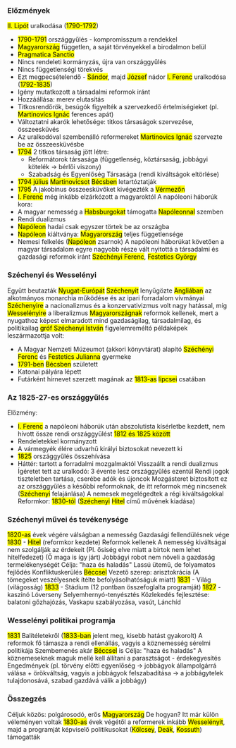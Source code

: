 ### Előzmények
<mark class="hltr-cyan">II. Lipót</mark> uralkodása (<mark class="hltr-orange">1790-1792</mark>)
- <mark class="hltr-orange">1790-1791</mark> országgyűlés - kompromisszum a rendekkel
- <mark class="hltr-green">Magyarország</mark> független, a saját törvényekkel a birodalmon belül
- <mark class="hltr-purple">Pragmatica Sanctio</mark>
- Nincs rendeleti kormányzás, újra van országgyűlés
- Nincs függetlenségi törekvés
- Ezt megpecsételendő - <mark class="hltr-cyan">Sándor</mark>, majd <mark class="hltr-cyan">József</mark> nádor
<mark class="hltr-cyan">I. Ferenc</mark> uralkodósa (<mark class="hltr-orange">1792-1835</mark>)
- Igény mutatkozott a társadalmi reformok iránt
- Hozzáállása: merev elutasítás
- Titkosrendőrök, besúgók figyelték a szervezkedő értelmiségieket (pl. <mark class="hltr-cyan">Martinovics Ignác</mark> ferences apát)
- Változtatni akarók lehetősége: titkos társaságok szervezése, összeesküvés
- Az uralkodóval szembenálló reformereket <mark class="hltr-cyan">Martinovics Ignác</mark> szervezte be az összeesküvésbe
- <mark class="hltr-orange">1794</mark> 2 titkos társaság jött létre:
	- Reformátorok társasága (függetlenség, köztársaság, jobbágyi kötelék → bérlői viszony)
	- Szabadság és Egyenlőség Társasága (rendi kiváltságok eltörlése)
- <mark class="hltr-orange">1794 július</mark> <mark class="hltr-cyan">Martinovicsot</mark> <mark class="hltr-green">Bécsben</mark> letartóztatják
- <mark class="hltr-orange">1795</mark> A jakobinus összeesküvőket kivégezték a <mark class="hltr-green">Vérmezőn</mark>
- <mark class="hltr-cyan">I. Ferenc</mark> még inkább elzárkózott a magyaroktól
A napóleoni háborúk kora:
- A magyar nemesség a <mark class="hltr-cyan">Habsburgokat</mark> támogatta <mark class="hltr-cyan">Napóleonnal</mark> szemben
- Rendi dualizmus
- <mark class="hltr-cyan">Napóleon</mark> hadai csak egyszer törtek be az országba
- <mark class="hltr-cyan">Napóleon</mark> kiáltványa: <mark class="hltr-green">Magyarország</mark> teljes függetlensége
- Nemesi felkelés (<mark class="hltr-cyan">Napóleon</mark> zsarnok)
A napóleoni háborúkat követően a magyar társadalom egyre nagyobb része vált nyitottá a társadalmi és gazdasági reformok iránt
<mark class="hltr-cyan">Széchényi Ferenc</mark>, <mark class="hltr-cyan">Festetics György</mark>
### Széchenyi és Wesselényi
Együtt beutazták <mark class="hltr-green">Nyugat-Európát</mark>
<mark class="hltr-cyan">Széchenyit</mark> lenyűgözte <mark class="hltr-green">Angliában</mark> az alkotmányos monarchia működése és az ipari forradalom vívmányai
<mark class="hltr-cyan">Széchenyire</mark> a nacionalizmus és a konzervativizmus volt nagy hatással, míg
<mark class="hltr-cyan">Wesselényire</mark> a liberalizmus
<mark class="hltr-cyan">Magyarországnak</mark> reformok kellenek, mert a nyugathoz képest elmaradott mind gazdaságilag, társadalmilag, és politikailag
<mark class="hltr-cyan">gróf Széchenyi István</mark> figyelemreméltó példaképek leszármazottja volt:
- A Magyar Nemzeti Múzeumot (akkori könyvtárat) alapító <mark class="hltr-cyan">Széchényi Ferenc</mark> és <mark class="hltr-cyan">Festetics Julianna</mark> gyermeke
- <mark class="hltr-orange">1791-ben</mark> <mark class="hltr-green">Bécsben</mark> született
- Katonai pályára lépett
- Futárként hírnevet szerzett magának az <mark class="hltr-orange">1813-as</mark> <mark class="hltr-green">lipcsei</mark> csatában
### Az 1825-27-es országgyűlés
Előzmény:
- <mark class="hltr-cyan">I. Ferenc</mark> a napóleoni háborúk után abszolutista kísérletbe kezdett, nem hívott össze rendi országgyűlést <mark class="hltr-orange">1812 és 1825 között</mark>
- Rendeletekkel kormányzott
- A vármegyék élére udvarhű királyi biztosokat nevezett ki
- <mark class="hltr-orange">1825</mark> országgyűlés összehívása
- Háttér: tartott a forradalmi mozgalmaktól
Visszaállt a rendi dualizmus
Ígéretet tett az uralkodó: 3 évente lesz országgyűlés ezentúl
Rendi jogok tiszteletben tartása, cserébe adók és újoncok
Mozgásteret biztosított ez az országgyűlés a későbbi reformoknak, de itt reformok még nincsenek
(<mark class="hltr-cyan">Széchenyi</mark> felajánlása)
A nemesek megelégedtek a régi kiváltságokkal
Reformkor: <mark class="hltr-orange">1830-tól</mark> (<mark class="hltr-cyan">Széchenyi</mark> <mark class="hltr-purple">Hitel</mark> című művének kiadása)
### Széchenyi művei és tevékenysége
<mark class="hltr-orange">1820-as</mark> évek végére válságban a nemesség
Gazdasági fellendülésnek vége
<mark class="hltr-orange">1830</mark> - <mark class="hltr-purple">Hitel</mark> (reformkor kezdete)
Reformok kellenek
A nemesség kiváltságai nem szolgálják az érdekeit
(Pl. ősiség elve miatt a birtok nem lehet hitelfedezet)
(Ő maga is így járt)
Jobbágyi robot nem növeli a gazdaság termelékenységét
Célja: "haza és haladás"
Lassú ütemű, de folyamatos fejlődés
Konfliktuskerülés <mark class="hltr-green">Béccsel</mark>
Vezető szerep: arisztokrácia
(A tömegeket veszélyesnek ítélte befolyásolhatóságuk miatt)
<mark class="hltr-orange">1831</mark> - Világ (világosság)
<mark class="hltr-orange">1833</mark> - Stádium (12 pontban összefoglalta programját)
<mark class="hltr-orange">1827</mark> - kaszinó
Lóverseny
Selyemhernyó-tenyésztés
Közlekedés fejlesztése: balatoni gőzhajózás, Vaskapu szabályozása, vasút, Lánchíd
### Wesselényi politikai programja
<mark class="hltr-orange">1831</mark> Balítéletekről (<mark class="hltr-orange">1833-ban</mark> jelent meg, kisebb hatást gyakorolt)
A reformok fő támasza a rendi ellenállás, vagyis a köznemesség sérelmi politikája
Szembemenés akár <mark class="hltr-green">Béccsel</mark> is
Célja: "haza és haladás"
A köznemeseknek maguk mellé kell állítani a parasztságot - érdekegyesítés
Engedmények (pl. törvény előtti egyenlőség → jobbágyok állampolgárrá válása + örökváltság, vagyis a jobbágyok felszabadítása → a jobbágytelek tulajdonosává, szabad gazdává válik a jobbágy)
### Összegzés
Céljuk közös: polgárosodó, erős <mark class="hltr-green">Magyarország</mark>
De hogyan? Itt már külön véleményen voltak
<mark class="hltr-orange">1830-as</mark> évek végétől a reformerek inkább <mark class="hltr-cyan">Wesselényit</mark>, majd a programját képviselő politikusokat (<mark class="hltr-cyan">Kölcsey</mark>, <mark class="hltr-cyan">Deák</mark>, <mark class="hltr-cyan">Kossuth</mark>) támogatták
